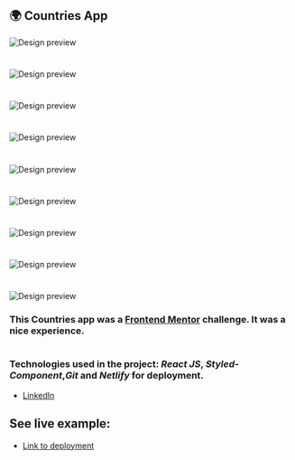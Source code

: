 ## 🌍 Countries App

![Design preview](./src/assets/capture-countries-app1.png)

#

![Design preview](./src/assets/capture-countries-app2.png)

#

![Design preview](./src/assets/capture-countries-app3.png)

#

![Design preview](./src/assets/capture-countries-app4.png)

#

![Design preview](./src/assets/capture-countries-app5.png)

#

![Design preview](./src/assets/capture-countries-app6.png)

#

![Design preview](./src/assets/capture-countries-app7.png)

#

![Design preview](./src/assets/capture-countries-app8.png)

#

![Design preview](./src/assets/capture-countries-app9.png)

### This Countries app was a [Frontend Mentor](https://www.frontendmentor.io/challenges) challenge. It was a nice experience.

#

### Technologies used in the project: _React JS_, _Styled-Component_,_Git_ and _Netlify_ for deployment.

- [LinkedIn](https://www.linkedin.com/in/gabrielcarrenio/)

## See live example:

- [Link to deployment](https://countri-app-react-js.netlify.app)
